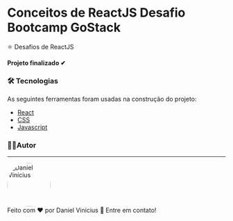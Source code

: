 # Conceitos de ReactJS Desafio Bootcamp GoStack
 <p id="sobre">
⚛ Desafios de ReactJS

<!-- Coloque o status do projeto -->
<h4 align="left">  
Projeto finalizado ✔
</h4>


 <!-- Altere as Tecnologias -->
### 🛠 Tecnologias<a id="tecnologias"></a>
 As seguintes ferramentas foram usadas na construção do projeto:
 
  - [React](https://reactjs.org/)
  - [CSS](https://developer.mozilla.org/pt-BR/docs/Web/CSS)
  - [Javascript](https://developer.mozilla.org/pt-BR/docs/Web/JavaScript)


### 👨‍💻Autor <a id="autor"> </a>

---
<a href="https://github.com/Daniel-Vinicius" style="text-decoration: none;">
<img style="border-radius: 50%;" src="https://avatars0.githubusercontent.com/u/66279500?s=460&u=03d962bd1fda436ca49d4bbfbf2f30bdd566221d&v=4" width="100px;"  alt="Daniel Vinícius"/>

<br />
<span> Feito com ❤️ por Daniel Vinícius 👋 Entre em contato! </span> 
</a> 
